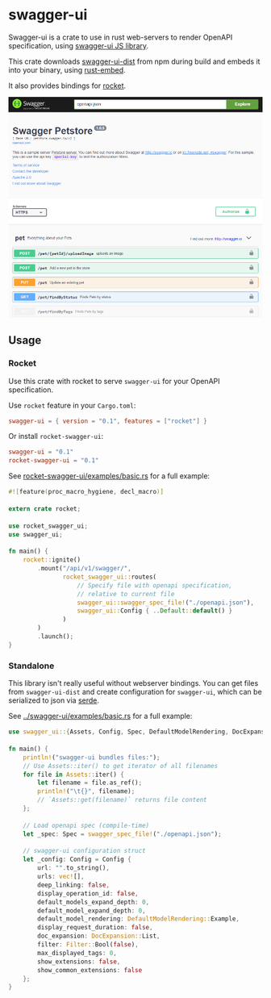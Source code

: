 # swagger-ui

Swagger-ui is a crate to use in rust web-servers to render
OpenAPI specification, using [swagger-ui JS library](https://www.npmjs.com/package/swagger-ui).

This crate downloads [swagger-ui-dist](https://www.npmjs.com/package/swagger-ui-dist) from npm 
during build and 
embeds it into your binary, using [rust-embed](https://crates.io/crates/rust-embed).

It also provides bindings for [rocket](https://rocket.rs).

![swagger-ui petstore](../doc/swagger-ui.png)

## Usage

### Rocket

Use this crate with rocket to serve `swagger-ui` for your OpenAPI specification.

Use `rocket` feature in your `Cargo.toml`:
```toml
swagger-ui = { version = "0.1", features = ["rocket"] }
```

Or install `rocket-swagger-ui`:
```toml
swagger-ui = "0.1"
rocket-swagger-ui = "0.1"
```

See [rocket-swagger-ui/examples/basic.rs](../rocket-swagger-ui/examples/basic.rs)
for a full example:

```rust
#![feature(proc_macro_hygiene, decl_macro)]

extern crate rocket;

use rocket_swagger_ui;
use swagger_ui;

fn main() {
    rocket::ignite()
        .mount("/api/v1/swagger/",
               rocket_swagger_ui::routes(
                   // Specify file with openapi specification,
                   // relative to current file
                   swagger_ui::swagger_spec_file!("./openapi.json"),
                   swagger_ui::Config { ..Default::default() }
               )
        )
        .launch();
}
```

### Standalone

This library isn't really useful without webserver bindings.
You can get files from `swagger-ui-dist` and create configuration 
for `swagger-ui`, which can be serialized to json via [serde](https://docs.rs/serde/).

See [../swagger-ui/examples/basic.rs](../swagger-ui/examples/basic.rs)
for a full example:

```rust
use swagger_ui::{Assets, Config, Spec, DefaultModelRendering, DocExpansion, Filter, swagger_spec_file};

fn main() {
    println!("swagger-ui bundles files:");
    // Use Assets::iter() to get iterator of all filenames
    for file in Assets::iter() {
        let filename = file.as_ref();
        println!("\t{}", filename);
        // `Assets::get(filename)` returns file content
    };

    // Load openapi spec (compile-time)
    let _spec: Spec = swagger_spec_file!("./openapi.json");

    // swagger-ui configuration struct
    let _config: Config = Config {
        url: "".to_string(),
        urls: vec![],
        deep_linking: false,
        display_operation_id: false,
        default_models_expand_depth: 0,
        default_model_expand_depth: 0,
        default_model_rendering: DefaultModelRendering::Example,
        display_request_duration: false,
        doc_expansion: DocExpansion::List,
        filter: Filter::Bool(false),
        max_displayed_tags: 0,
        show_extensions: false,
        show_common_extensions: false
    };
}
```